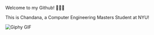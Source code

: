 Welcome to my Github! 🌱🍄🌿


This is Chandana, a Computer Engineering Masters Student at NYU!


![Giphy GIF](https://media.giphy.com/media/v1.Y2lkPTc5MGI3NjExc212amIxbmRlejF3c2tmMzMycjF1OXdrbGFkMzI5bXNkYjdicDQ1aiZlcD12MV9pbnRlcm5hbF9naWZfYnlfaWQmY3Q9Zw/mcsPU3SkKrYDdW3aAU/giphy.gif)
